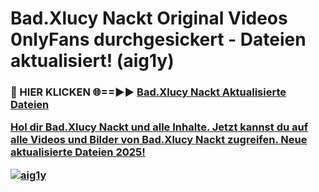 # Bad.Xlucy Nackt Original Videos 0nlyFans durchgesickert - Dateien aktualisiert! (aig1y)

<h3>🔴 HIER KLICKEN 🌐==►► <a href="https://tinyurl.com/h6vf6nb8" rel="nofollow">Bad.Xlucy Nackt Aktualisierte Dateien

Hol dir Bad.Xlucy Nackt und alle Inhalte. Jetzt kannst du auf alle Videos und Bilder von Bad.Xlucy Nackt zugreifen. Neue aktualisierte Dateien 2025!

[![aig1y](https://i.imgur.com/sD4kR3V.gif)](https://tinyurl.com/h6vf6nb8)
